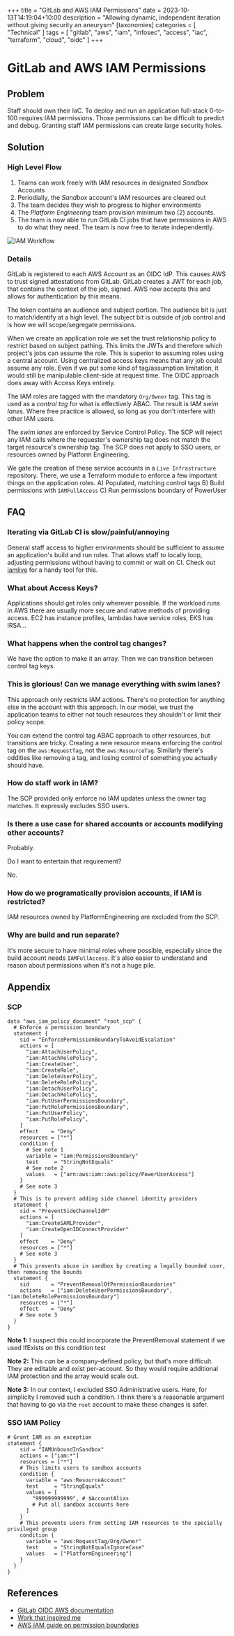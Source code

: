 +++
title = "GitLab and AWS IAM Permissions"
date = 2023-10-13T14:19:04+10:00
description = "Allowing dynamic, independent iteration without giving security an aneurysm"
[taxonomies]
categories = [ "Technical" ]
tags = [ "gitlab", "aws", "iam", "infosec", "access", "iac", "terraform", "cloud", "oidc" ]
+++

# GitLab and AWS IAM Permissions

## Problem

Staff should own their IaC.
To deploy and run an application full-stack 0-to-100 requires IAM permissions.
Those permissions can be difficult to predict and debug.
Granting staff IAM permissions can create large security holes.

## Solution

### High Level Flow

1. Teams can work freely with IAM resources in designated _Sandbox_ Accounts
1. Periodially, the _Sandbox_ account's IAM resources are cleared out
1. The team decides they wish to progress to higher environments
1. The _Platform Engineering_ team provision minimum two (2) accounts.
1. The team is now able to run GitLab CI jobs that have permissions in AWS to do what they need.
   The team is now free to iterate independently.

![IAM Workflow](gitlab-aws-iam.png)

### Details

GitLab is registered to each AWS Account as an OIDC IdP.
This causes AWS to trust signed attestations from GitLab.
GitLab creates a JWT for each job, that contains the context of the job, signed.
AWS now accepts this and allows for authentication by this means.

The token contains an audience and subject portion.
The audience bit is just to match/identify at a high level.
The subject bit is outside of job control and is how we will scope/segregate permissions.

When we create an application role we set the trust relationship policy to restrict based on subject pathing.
This limits the JWTs and therefore which project's jobs can assume the role.
This is superior to assuming roles using a central account.
Using centralized access keys means that any job could assume any role.
Even if we put some kind of tag/assumption limitation, it would still be manipulable client-side at request time.
The OIDC approach does away with Access Keys entirely.

The IAM roles are tagged with the mandatory `Org/Owner` tag.
This tag is used as a _control tag_ for what is effectively ABAC.
The result is IAM _swim lanes_.
Where free practice is allowed, so long as you don't interfere with other IAM users.

The _swim lanes_ are enforced by Service Control Policy.
The SCP will reject any IAM calls where the requester's ownership tag does not match the target resource's ownership tag.
The SCP does not apply to SSO users, or resources owned by Platform Engineering.

We gate the creation of these service accounts in a `Live Infrastructure` repository.
There, we use a Terraform module to enforce a few important things on the application roles.
A) Populated, matching control tags
B) Build permissions with `IAMFullAccess`
C) Run permissions boundary of PowerUser

## FAQ

### Iterating via GitLab CI is slow/painful/annoying

General staff access to higher environments should be sufficient to assume an application's build and run roles.
That allows staff to locally loop, adjusting permissions without having to commit or wait on CI.
Check out [iamlive](https://github.com/iann0036/iamlive) for a handy tool for this.

### What about Access Keys?

Applications should get roles only wherever possible.
If the workload runs in AWS there are usually more secure and native methods of providing access.
EC2 has instance profiles, lambdas have service roles, EKS has IRSA...

### What happens when the control tag changes?

We have the option to make it an array.
Then we can transition between control tag keys.

### This is glorious! Can we manage everything with swim lanes?

This approach only restricts IAM actions.
There's no protection for anything else in the account with this approach.
In our model, we trust the application teams to either not touch resources they shouldn't or limit their policy scope.

You can extend the control tag ABAC approach to other resources, but transitions are tricky.
Creating a new resource means enforcing the control tag on the `aws:RequestTag`, not the `aws:ResourceTag`.
Similarly there's oddities like removing a tag, and losing control of something you actually should have.

### How do staff work in IAM?

The SCP provided only enforce no IAM updates unless the owner tag matches.
It expressly excludes SSO users.

### Is there a use case for shared accounts or accounts modifying other accounts?

Probably.

Do I want to entertain that requirement?

No.

### How do we programatically provision accounts, if IAM is restricted?

IAM resources owned by PlatformEngineering are excluded from the SCP.

### Why are build and run separate?

It's more secure to have minimal roles where possible, especially since the build account needs `IAMFullAccess`.
It's also easier to understand and reason about permissions when it's not a huge pile.

## Appendix

### SCP

```hcl
data "aws_iam_policy_document" "root_scp" {
  # Enforce a permission boundary
  statement {
    sid = "EnforcePermissionBoundaryToAvoidEscalation"
    actions = [
      "iam:AttachUserPolicy",
      "iam:AttachRolePolicy",
      "iam:CreateUser",
      "iam:CreateRole",
      "iam:DeleteUserPolicy",
      "iam:DeleteRolePolicy",
      "iam:DetachUserPolicy",
      "iam:DetachRolePolicy",
      "iam:PutUserPermissionsBoundary",
      "iam:PutRolePermissionsBoundary",
      "iam:PutUserPolicy",
      "iam:PutRolePolicy",
    ]
    effect    = "Deny"
    resources = ["*"]
    condition {
      # See note 1
      variable = "iam:PermissionsBoundary"
      test     = "StringNotEquals"
      # See note 2
      values   = ["arn:aws:iam::aws:policy/PowerUserAccess"]
    }
    # See note 3
  }
  # This is to prevent adding side channel identity providers
  statement {
    sid = "PreventSideChannelIdP"
    actions = [
      "iam:CreateSAMLProvider",
      "iam:CreateOpenIDConnectProvider"
    ]
    effect    = "Deny"
    resources = ["*"]
    # See note 3
  }
  # This prevents abuse in sandbox by creating a legally bounded user, then removing the bounds
  statement {
    sid       = "PreventRemovalOfPermissionBoundaries"
    actions   = ["iam:DeleteUserPermissionsBoundary", "iam:DeleteRolePermissionsBoundary"]
    resources = ["*"]
    effect    = "Deny"
    # See note 3
  }
}
```

**Note 1:** I suspect this could incorporate the PreventRemoval statement if we used IfExists on this condition test

**Note 2:** This _can_ be a company-defined policy, but that's more difficult.
They are editable and exist per-account.
So they would require additional IAM protection and the array would scale out.

**Note 3:** In our context, I excluded SSO Administrative users.
Here, for simplicity I removed such a condition.
I think there's a reasonable argument that having to go via the `root` account to make these changes is safer.

### SSO IAM Policy

```hcl
# Grant IAM as an exception
statement {
    sid = "IAMUnboundInSandbox"
    actions = ["iam:*"]
    resources = ["*"]
    # This limits users to sandbox accounts
    condition {
      variable = "aws:ResourceAccount"
      test     = "StringEquals"
      values = [
        "999999999999", # $AccountAlias
        # Put all sandbox accounts here
      ]
    }
    # This prevents users from setting IAM resources to the specially privileged group
    condition {
      variable = "aws:RequestTag/Org/Owner"
      test     = "StringNotEqualsIgnoreCase"
      values   = ["PlatformEngineering"]
    }
  }
}
```

## References

- [GitLab OIDC AWS documentation](https://docs.gitlab.com/ee/ci/cloud_services/aws/)
- [Work that inspired me](https://www.island.io/blog/the-true-power-of-aws-tags-how-to-use-abac-at-scale)
- [AWS IAM guide on permission boundaries](https://docs.aws.amazon.com/IAM/latest/UserGuide/access_policies_boundaries.html)
